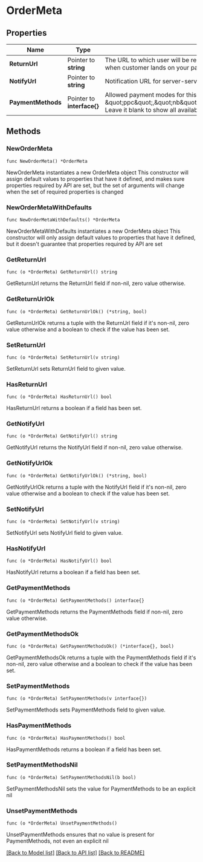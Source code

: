 # OrderMeta

## Properties

Name | Type | Description | Notes
------------ | ------------- | ------------- | -------------
**ReturnUrl** | Pointer to **string** | The URL to which user will be redirected to after the payment on bank OTP page. Maximum length: 250. We suggest to keep context of order_id in your return_url so that you can identify the order when customer lands on your page. Example of return_url format could be https://www.cashfree.com/devstudio/thankyou | [optional] 
**NotifyUrl** | Pointer to **string** | Notification URL for server-server communication. Useful when user&#39;s connection drops while re-directing. NotifyUrl should be an https URL. Maximum length: 250. | [optional] 
**PaymentMethods** | Pointer to **interface{}** | Allowed payment modes for this order. Pass comma-separated values among following options - \&quot;cc\&quot;, \&quot;dc\&quot;, \&quot;ccc\&quot;, \&quot;ppc\&quot;,\&quot;nb\&quot;,\&quot;upi\&quot;,\&quot;paypal\&quot;,\&quot;app\&quot;,\&quot;paylater\&quot;,\&quot;cardlessemi\&quot;,\&quot;dcemi\&quot;,\&quot;ccemi\&quot;,\&quot;banktransfer\&quot;. Leave it blank to show all available payment methods | [optional] 

## Methods

### NewOrderMeta

`func NewOrderMeta() *OrderMeta`

NewOrderMeta instantiates a new OrderMeta object
This constructor will assign default values to properties that have it defined,
and makes sure properties required by API are set, but the set of arguments
will change when the set of required properties is changed

### NewOrderMetaWithDefaults

`func NewOrderMetaWithDefaults() *OrderMeta`

NewOrderMetaWithDefaults instantiates a new OrderMeta object
This constructor will only assign default values to properties that have it defined,
but it doesn't guarantee that properties required by API are set

### GetReturnUrl

`func (o *OrderMeta) GetReturnUrl() string`

GetReturnUrl returns the ReturnUrl field if non-nil, zero value otherwise.

### GetReturnUrlOk

`func (o *OrderMeta) GetReturnUrlOk() (*string, bool)`

GetReturnUrlOk returns a tuple with the ReturnUrl field if it's non-nil, zero value otherwise
and a boolean to check if the value has been set.

### SetReturnUrl

`func (o *OrderMeta) SetReturnUrl(v string)`

SetReturnUrl sets ReturnUrl field to given value.

### HasReturnUrl

`func (o *OrderMeta) HasReturnUrl() bool`

HasReturnUrl returns a boolean if a field has been set.

### GetNotifyUrl

`func (o *OrderMeta) GetNotifyUrl() string`

GetNotifyUrl returns the NotifyUrl field if non-nil, zero value otherwise.

### GetNotifyUrlOk

`func (o *OrderMeta) GetNotifyUrlOk() (*string, bool)`

GetNotifyUrlOk returns a tuple with the NotifyUrl field if it's non-nil, zero value otherwise
and a boolean to check if the value has been set.

### SetNotifyUrl

`func (o *OrderMeta) SetNotifyUrl(v string)`

SetNotifyUrl sets NotifyUrl field to given value.

### HasNotifyUrl

`func (o *OrderMeta) HasNotifyUrl() bool`

HasNotifyUrl returns a boolean if a field has been set.

### GetPaymentMethods

`func (o *OrderMeta) GetPaymentMethods() interface{}`

GetPaymentMethods returns the PaymentMethods field if non-nil, zero value otherwise.

### GetPaymentMethodsOk

`func (o *OrderMeta) GetPaymentMethodsOk() (*interface{}, bool)`

GetPaymentMethodsOk returns a tuple with the PaymentMethods field if it's non-nil, zero value otherwise
and a boolean to check if the value has been set.

### SetPaymentMethods

`func (o *OrderMeta) SetPaymentMethods(v interface{})`

SetPaymentMethods sets PaymentMethods field to given value.

### HasPaymentMethods

`func (o *OrderMeta) HasPaymentMethods() bool`

HasPaymentMethods returns a boolean if a field has been set.

### SetPaymentMethodsNil

`func (o *OrderMeta) SetPaymentMethodsNil(b bool)`

 SetPaymentMethodsNil sets the value for PaymentMethods to be an explicit nil

### UnsetPaymentMethods
`func (o *OrderMeta) UnsetPaymentMethods()`

UnsetPaymentMethods ensures that no value is present for PaymentMethods, not even an explicit nil

[[Back to Model list]](../README.md#documentation-for-models) [[Back to API list]](../README.md#documentation-for-api-endpoints) [[Back to README]](../README.md)



